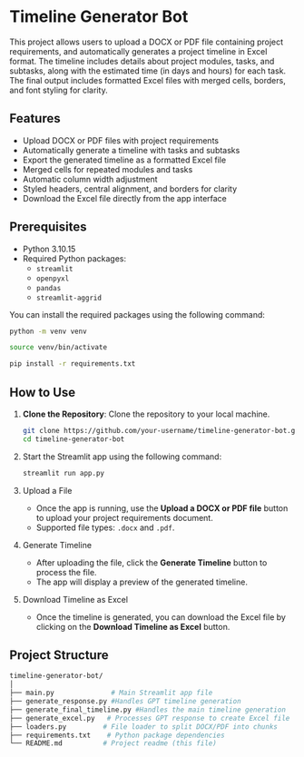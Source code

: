 # Timeline Generator Bot

This project allows users to upload a DOCX or PDF file containing project requirements, and automatically generates a project timeline in Excel format. The timeline includes details about project modules, tasks, and subtasks, along with the estimated time (in days and hours) for each task. The final output includes formatted Excel files with merged cells, borders, and font styling for clarity.

## Features

- Upload DOCX or PDF files with project requirements
- Automatically generate a timeline with tasks and subtasks
- Export the generated timeline as a formatted Excel file
- Merged cells for repeated modules and tasks
- Automatic column width adjustment
- Styled headers, central alignment, and borders for clarity
- Download the Excel file directly from the app interface

## Prerequisites

- Python 3.10.15
- Required Python packages:
  - `streamlit`
  - `openpyxl`
  - `pandas`
  - `streamlit-aggrid`

You can install the required packages using the following command:

```bash
python -m venv venv

source venv/bin/activate

pip install -r requirements.txt
```

## How to Use

1. **Clone the Repository**:
   Clone the repository to your local machine.
   ```bash
   git clone https://github.com/your-username/timeline-generator-bot.git
   cd timeline-generator-bot

2. Start the Streamlit app using the following command:
    ```bash
    streamlit run app.py
    ```

3. Upload a File
    * Once the app is running, use the **Upload a DOCX or PDF file** button to upload your project requirements document.
    * Supported file types: `.docx` and `.pdf`.

4. Generate Timeline
    * After uploading the file, click the **Generate Timeline** button to process the file.
    * The app will display a preview of the generated timeline.

5. Download Timeline as Excel
    * Once the timeline is generated, you can download the Excel file by clicking on the **Download Timeline as Excel** button.

## Project Structure

```bash
timeline-generator-bot/
│
├── main.py              # Main Streamlit app file
├── generate_response.py #Handles GPT timeline generation
├── generate_final_timeline.py #Handles the main timeline generation
├── generate_excel.py   # Processes GPT response to create Excel file
├── loaders.py         # File loader to split DOCX/PDF into chunks
├── requirements.txt    # Python package dependencies
└── README.md          # Project readme (this file)
```
